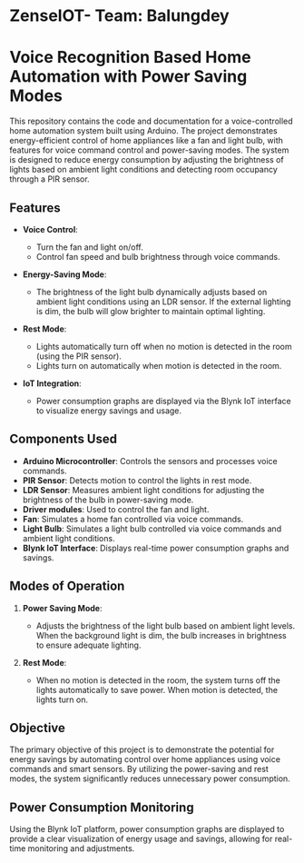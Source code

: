 # ZenseIOT- Team: Balungdey

# Voice Recognition Based Home Automation with Power Saving Modes

This repository contains the code and documentation for a voice-controlled home automation system built using Arduino. The project demonstrates energy-efficient control of home appliances like a fan and light bulb, with features for voice command control and power-saving modes. The system is designed to reduce energy consumption by adjusting the brightness of lights based on ambient light conditions and detecting room occupancy through a PIR sensor.

## Features

- **Voice Control**:
  - Turn the fan and light on/off.
  - Control fan speed and bulb brightness through voice commands.
  
- **Energy-Saving Mode**:
  - The brightness of the light bulb dynamically adjusts based on ambient light conditions using an LDR sensor. If the external lighting is dim, the bulb will glow brighter to maintain optimal lighting.

- **Rest Mode**:
  - Lights automatically turn off when no motion is detected in the room (using the PIR sensor).
  - Lights turn on automatically when motion is detected in the room.

- **IoT Integration**:
  - Power consumption graphs are displayed via the Blynk IoT interface to visualize energy savings and usage.

## Components Used

- **Arduino Microcontroller**: Controls the sensors and processes voice commands.
- **PIR Sensor**: Detects motion to control the lights in rest mode.
- **LDR Sensor**: Measures ambient light conditions for adjusting the brightness of the bulb in power-saving mode.
- **Driver modules**: Used to control the fan and light.
- **Fan**: Simulates a home fan controlled via voice commands.
- **Light Bulb**: Simulates a light bulb controlled via voice commands and ambient light conditions.
- **Blynk IoT Interface**: Displays real-time power consumption graphs and savings.

## Modes of Operation

1. **Power Saving Mode**:
   - Adjusts the brightness of the light bulb based on ambient light levels. When the background light is dim, the bulb increases in brightness to ensure adequate lighting.
   
2. **Rest Mode**:
   - When no motion is detected in the room, the system turns off the lights automatically to save power. When motion is detected, the lights turn on.

## Objective

The primary objective of this project is to demonstrate the potential for energy savings by automating control over home appliances using voice commands and smart sensors. By utilizing the power-saving and rest modes, the system significantly reduces unnecessary power consumption.

## Power Consumption Monitoring

Using the Blynk IoT platform, power consumption graphs are displayed to provide a clear visualization of energy usage and savings, allowing for real-time monitoring and adjustments.

